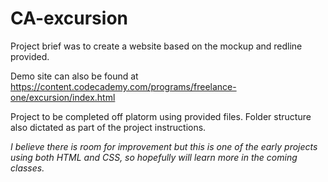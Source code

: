 # CA-excursion


Project brief was to create a website based on the mockup and redline provided.  

Demo site can also be found at https://content.codecademy.com/programs/freelance-one/excursion/index.html

Project to be completed off platorm using provided files.  Folder structure also dictated as part of the project instructions.

*I believe there is room for improvement but this is one of the early projects using both HTML and CSS, so hopefully will learn more in the coming classes.*